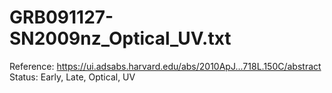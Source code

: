 # GRB091127-SN2009nz_Optical_UV.txt

Reference: https://ui.adsabs.harvard.edu/abs/2010ApJ...718L.150C/abstract
Status: Early, Late, Optical, UV